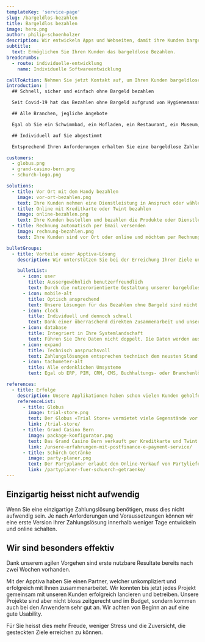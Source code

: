 ```yaml
---
templateKey: 'service-page'
slug: /bargeldlos-bezahlen
title: Bargeldlos bezahlen
image: hero.png
author: philip-schoenholzer
description: Wir entwickeln Apps und Webseiten, damit ihre Kunden bargeldlos bezahlen können.
subtitle:
  text: Ermöglichen Sie Ihren Kunden das bargeldlose Bezahlen.
breadcrumbs:
  - route: individuelle-entwicklung
    name: Individuelle Softwareentwicklung

callToAction: Nehmen Sie jetzt Kontakt auf, um Ihren Kunden bargeldloses Bezahlen anzubieten.
introduction: |
  ## Schnell, sicher und einfach ohne Bargeld bezahlen

  Seit Covid-19 hat das Bezahlen ohne Bargeld aufgrund von Hygienemassnahmen an Attraktivität gewonnen. Aber auch schon davor war das bargeldlose Bezahlen schnell, sicher und einfach. Zudem sind Ihre Kunden zunehmend ohne Bargeld unterwegs.

  ## Alle Branchen, jegliche Angebote

  Egal ob Sie ein Schwimmbad, ein Hofladen, ein Restaurant, ein Museum, eine Entsorgungsstelle, oder sonst was sind, wir entwickeln eine Lösung die für Sie und Ihre Kunden passt. Praktisch alle Verkäufe die Sie heute bereits tätigen, lassen sich auch ohne Bargeld abwickeln.

  ## Individuell auf Sie abgestimmt

  Entsprechend Ihren Anforderungen erhalten Sie eine bargeldlose Zahlungslösung, die auf Sie abgestimmt ist. Wir integrieren zudem Ihre bestehenden Systeme soweit nötig, um einen reibungslosen Arbeitsablauf zu gewährleisten. Egal wie Ihre Situation ist, wir finden eine passende Lösung.

customers:
  - globus.png
  - grand-casino-bern.png
  - schurch-logo.png

solutions:
  - title: Vor Ort mit dem Handy bezahlen
    image: vor-ort-bezahlen.png
    text: Ihre Kunden nehmen eine Dienstleistung in Anspruch oder wählen Produkte aus, welche sie nun direkt vor Ort auf dem Handy sehen und bezahlen können.
  - title: Online mit Kreditkarte oder Twint bezahlen
    image: online-bezahlen.png
    text: Ihre Kunden bestellen und bezahlen die Produkte oder Dienstleistungen im Voraus und bezahlen diese direkt online.
  - title: Rechnung automatisch per Email versenden
    image: rechnung-bezahlen.png
    text: Ihre Kunden sind vor Ort oder online und möchten per Rechnung bezahlen. Sie schicken eine Rechnung per Email direkt an den Kunden.

bulletGroups:
  - title: Vorteile einer Apptiva-Lösung
    description: Wir unterstützen Sie bei der Erreichung Ihrer Ziele und arbeiten eng und direkt mit Ihnen zusammen.

    bulletList:
      - icon: user
        title: Ausser­gewöhnlich benutzer­freundlich
        text: Durch die nutzerorientierte Gestaltung unserer bargeldlosen Zahlungslösungen befinden sich die Anwender stets im Zentrum. Sie erhalten eine Möglichkeit zu Bezahlen, die verständlich, einfach und schnell ist.
      - icon: mobile-alt
        title: Optisch ansprechend
        text: Unsere Lösungen für das Bezahlen ohne Bargeld sind nicht bloss benutzerfreundlich, sie sind auch optisch ansprechend - egal ob auf dem Desktop-PC oder Handy.
      - icon: clock
        title: Individuell und dennoch schnell
        text: Dank einer überraschend direkten Zusammenarbeit und unserem agilen Vorgehen sind bereits nach wenigen Tagen erste bargeldlose Zahlungen möglich.
      - icon: database
        title: Integriert in Ihre System­landschaft
        text: Führen Sie Ihre Daten nicht doppelt. Die Daten werden aus bestehenden Systemen bezogen und die Resultate zurückgeschrieben.
      - icon: expand
        title: Technisch anspruchsvoll
        text: Zahlungslösungen entsprechen technisch dem neusten Stand. Unsere Software-Ingenieure können auch komplexe Anforderungen erfolgreich und hochwertig umsetzen.
      - icon: tachometer-alt
        title: Alle erdenklichen Umsysteme
        text: Egal ob ERP, PIM, CRM, CMS, Buchhaltungs- oder Branchenlösung, wir integrieren technisch anspruchsvolle Umsysteme souverän. Sie haben kein Umsystem? Kein Problem, dies macht es noch einfacher.

references:
  - title: Erfolge
    description: Unsere Applikationen haben schon vielen Kunden geholfen, ihr Angebot ohne Bargeld zu verkaufen.
    referenceList:
      - title: Globus
        image: trial-store.png
        text: Der Globus «Trial Store» vermietet viele Gegenstände vor Ort auf Rechnung.
        link: /trial-store/
      - title: Grand Casino Bern
        image: package-konfigurator.png
        text: Das Grand Casino Bern verkauft per Kreditkarte und Twint Voucher, die für eine einfache Verifizierung mit einem QR-Code versehen sind.
        link: /unsere-erfahrungen-mit-postfinance-e-payment-service/
      - title: Schürch Getränke
        image: party-planer.png
        text: Der Partyplaner erlaubt den Online-Verkauf von Partylieferungen auf Rechnung.
        link: /partyplaner-fuer-schuerch-getraenke/
---
```


## Einzigartig heisst nicht aufwendig

Wenn Sie eine einzigartige Zahlungslösung benötigen, muss dies nicht aufwendig sein. Je nach Anforderungen und Voraussetzungen können wir eine erste Version Ihrer Zahlungslösung innerhalb weniger Tage entwickeln und online schalten.

## Wir sind besonders effektiv

Dank unserem agilen Vorgehen sind erste nutzbare Resultate bereits nach zwei Wochen vorhanden.

Mit der Apptiva haben Sie einen Partner, welcher unkompliziert und erfolgreich mit Ihnen zusammenarbeitet. Wir konnten bis jetzt jedes Projekt gemeinsam mit unseren Kunden erfolgreich lancieren und betreiben. Unsere Projekte sind aber nicht bloss zeitgerecht und im Budget, sondern kommen auch bei den Anwendern sehr gut an. Wir achten von Beginn an auf eine gute Usability.

Für Sie heisst dies mehr Freude, weniger Stress und die Zuversicht, die gesteckten Ziele erreichen zu können.
